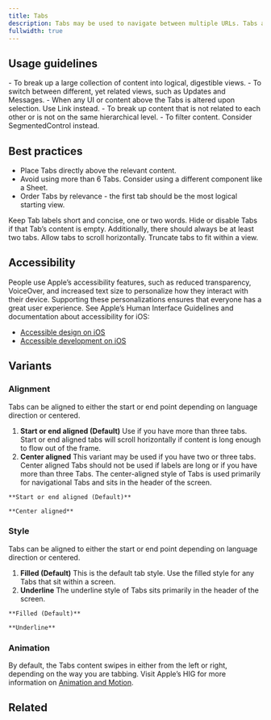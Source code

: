 ```yaml
---
title: Tabs
description: Tabs may be used to navigate between multiple URLs. Tabs are intended as page-level navigation.
fullwidth: true
---
```


<ImgContainer src="https://i.pinimg.com/originals/8b/cf/19/8bcf1919b6b5f9379a99bfbe8e304d5a.png" width={446} height={44} alt="an example of tabs"/>

## Usage guidelines

<TwoCol>
  <Group>
    <Do title="When to use" />
      - To break up a large collection of content into logical, digestible views.
      - To switch between different, yet related views, such as Updates and Messages.
  </Group>
  <Group>
  <Dont title="When not to use" />
    - When any UI or content above the Tabs is altered upon selection. Use Link instead. 
    - To break up content that is not related to each other or is not on the same hierarchical level. 
    - To filter content. Consider SegmentedControl instead.
  </Group>
</TwoCol>

## Best practices

- Place Tabs directly above the relevant content. 
- Avoid using more than 6 Tabs. Consider using a different component like a Sheet.
- Order Tabs by relevance - the first tab should be the most logical starting view.

<TwoCol>
  <Group>
    <ImgContainer src="https://i.pinimg.com/originals/f5/7f/85/f57f85ccb677cca5372f3419feb4d7f1.png" width={249} height={44} alt="example with concise tab labels"/>
    <Do title="Do" />
    Keep Tab labels short and concise, one or two words.
  </Group>
  <Group>
    <ImgContainer src="https://i.pinimg.com/originals/34/48/4f/34484faabaf959cac956ff2e85c8cc48.png" width={82} height={44} alt="example of only one tab"/>
    <Dont title="Don't" />
    Hide or disable Tabs if that Tab’s content is empty. Additionally, there should always be at least two tabs.
  </Group>
  <Group>
    <ImgContainer src="https://i.pinimg.com/originals/f5/0b/d4/f50bd4fb2fecc191cf462717c828e483.png" alt="example of tabs scrolling horizontally"/>
    <Do title="Do" />
    Allow tabs to scroll horizontally.
  </Group>
  <Group>
    <ImgContainer src="https://i.pinimg.com/originals/d1/02/d0/d102d035b37609342307de99560cd56a.png" alt="example of tabs with truncated labels"/>
    <Dont title="Don't" />
    Truncate tabs to fit within a view.
  </Group>
</TwoCol>

## Accessibility

People use Apple’s accessibility features, such as reduced transparency, VoiceOver, and increased text size to personalize how they interact with their device. Supporting these personalizations ensures that everyone has a great user experience. See Apple’s Human Interface Guidelines and documentation about accessibility for iOS:

- [Accessible design on iOS](ACCESSIBLE_DESIGN_IOS)
- [Accessible development on iOS](ACCESSIBLE_DEVELOPMENT_IOS)

## Variants

### Alignment

Tabs can be aligned to either the start or end point depending on language direction or centered.

1. **Start or end aligned (Default)**
Use if you have more than three tabs. Start or end aligned tabs will scroll horizontally if content is long enough to flow out of the frame. 
2. **Center aligned**
This variant may be used if you have two or three tabs. Center aligned Tabs should not be used if labels are long or if you have more than three Tabs. The center-aligned style of Tabs is used primarily for navigational Tabs and sits in the header of the screen.

<TwoCol>
  <Group>
    <ImgContainer src="https://i.pinimg.com/originals/cd/56/43/cd5643de79de5d00f4dff323451fb5d3.png" alt="start aligned tabs"/>
    
    **Start or end aligned (Default)**
  </Group>
  <Group>
    <ImgContainer src="https://i.pinimg.com/originals/95/07/7b/95077b097278c0d1a69e16397ab268a7.png" alt="center aligned tabs"/>
   
    **Center aligned**
  </Group>
</TwoCol>

### Style

Tabs can be aligned to either the start or end point depending on language direction or centered.

1. **Filled (Default)**
This is the default tab style. Use the filled style for any Tabs that sit within a screen.
2. **Underline**
The underline style of Tabs sits primarily in the header of the screen.

<TwoCol>
  <Group>
    <ImgContainer src="https://i.pinimg.com/originals/cd/56/43/cd5643de79de5d00f4dff323451fb5d3.png" alt="filled tabs style"/>
    
    **Filled (Default)**
  </Group>
  <Group>
    <ImgContainer src="https://i.pinimg.com/originals/95/07/7b/95077b097278c0d1a69e16397ab268a7.png" alt="underlined tabs style"/>
    
    **Underline**
  </Group>
</TwoCol>

### Animation

By default, the Tabs content swipes in either from the left or right, depending on the way you are tabbing. Visit Apple’s HIG for more information on [Animation and Motion](ANIMATION_AND_MOTION).

## Related

<ThreeCol>
  <IllustrationCard
  title="SegmentedControl"
  description="SegmentedControl is used to switch between views within a small area of content, such as a Popover."
  color="teal-spabattical-450"
  image="segmented-control"
  />
</ThreeCol>
